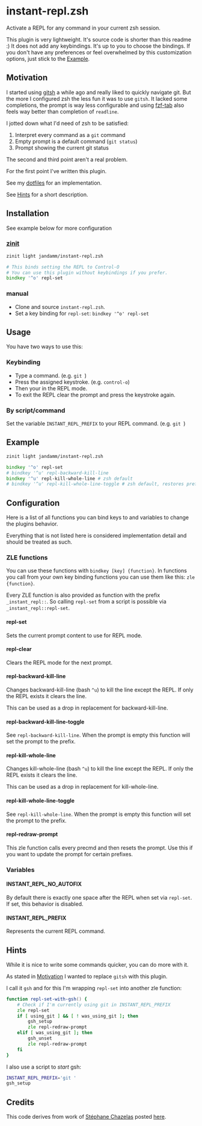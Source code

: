 # instant-repl.zsh
Activate a REPL for any command in your current zsh session.

This plugin is very lightweight. It's source code is shorter than this readme :)
It does not add any keybindings. It's up to you to choose the bindings. If you don't have any preferences or feel overwhelmed by this customization options, just stick to the [Example](#example).

## Motivation
I started using [gitsh](https://github.com/thoughtbot/gitsh) a while ago and really liked to quickly navigate git.
But the more I configured zsh the less fun it was to use `gitsh`.
It lacked some completions, the prompt is way less configurable and using [fzf-tab](https://github.com/Aloxaf/fzf-tab) also feels way better than completion of `readline`.

I jotted down what I'd need of zsh to be satisfied:
1. Interpret every command as a `git` command
2. Empty prompt is a default command (`git status`)
3. Prompt showing the current git status

The second and third point aren't a real problem.

For the first point I've written this plugin.

See my [dotfiles](https://github.com/jandamm/dotfiles/tree/master/zsh) for an implementation.

See [Hints](#hints) for a short description.

## Installation
See example below for more configuration

### [zinit](https://github.com/zdharma/zinit)
```zsh
zinit light jandamm/instant-repl.zsh

# This binds setting the REPL to Control-O
# You can use this plugin without keybindings if you prefer.
bindkey '^o' repl-set
```

### manual
- Clone and source `instant-repl.zsh`.
- Set a key binding for `repl-set`: `bindkey '^o' repl-set`

## Usage
You have two ways to use this:

### Keybinding

- Type a command. (e.g. `git `)
- Press the assigned keystroke. (e.g. `control-o`)
- Then your in the REPL mode.
- To exit the REPL clear the prompt and press the keystroke again.

### By script/command

Set the variable `INSTANT_REPL_PREFIX` to your REPL command. (e.g. `git `)

## Example

```zsh
zinit light jandamm/instant-repl.zsh

bindkey '^o' repl-set
# bindkey '^u' repl-backward-kill-line
bindkey '^u' repl-kill-whole-line # zsh default
# bindkey '^u' repl-kill-whole-line-toggle # zsh default, restores prefix when pressing with empty prompt.
```

## Configuration
Here is a list of all functions you can bind keys to and variables to change the plugins behavior.

Everything that is not listed here is considered implementation detail and should be treated as such.

### ZLE functions
You can use these functions with `bindkey [key] {function}`.
In functions you call from your own key binding functions you can use them like this: `zle {function}`.

Every ZLE function is also provided as function with the prefix `_instant_repl::`.
So calling `repl-set` from a script is possible via `_instant_repl::repl-set`.

#### repl-set
Sets the current prompt content to use for REPL mode.

#### repl-clear
Clears the REPL mode for the next prompt.

#### repl-backward-kill-line
Changes backward-kill-line (bash `^u`) to kill the line except the REPL. If only the REPL exists it clears the line.

This can be used as a drop in replacement for backward-kill-line.

#### repl-backward-kill-line-toggle
See `repl-backward-kill-line`. When the prompt is empty this function will set the prompt to the prefix.

#### repl-kill-whole-line
Changes kill-whole-line (bash `^u`) to kill the line except the REPL. If only the REPL exists it clears the line.

This can be used as a drop in replacement for kill-whole-line.

#### repl-kill-whole-line-toggle
See `repl-kill-whole-line`. When the prompt is empty this function will set the prompt to the prefix.

#### repl-redraw-prompt
This zle function calls every precmd and then resets the prompt.
Use this if you want to update the prompt for certain prefixes.

### Variables
#### INSTANT_REPL_NO_AUTOFIX
By default there is exactly one space after the REPL when set via `repl-set`. If set, this behavior is disabled.

#### INSTANT_REPL_PREFIX
Represents the current REPL command.

## Hints
While it is nice to write some commands quicker, you can do more with it.

As stated in [Motivation](#motivation) I wanted to replace `gitsh` with this plugin.

I call it `gsh` and for this I'm wrapping `repl-set` into another zle function:
```zsh
function repl-set-with-gsh() {
	# Check if I'm currently using git in INSTANT_REPL_PREFIX
	zle repl-set
	if [ using_git ] && [ ! was_using_git ]; then
		gsh_setup
		zle repl-redraw-prompt
	elif [ was_using_git ]; then
		gsh_unset
		zle repl-redraw-prompt
	fi
}
```

I also use a script to *start* gsh:
```zsh
INSTANT_REPL_PREFIX='git '
gsh_setup
```

## Credits
This code derives from work of [Stéphane Chazelas](https://unix.stackexchange.com/users/22565/st%C3%A9phane-chazelas) posted [here](https://unix.stackexchange.com/a/555734/405149).

